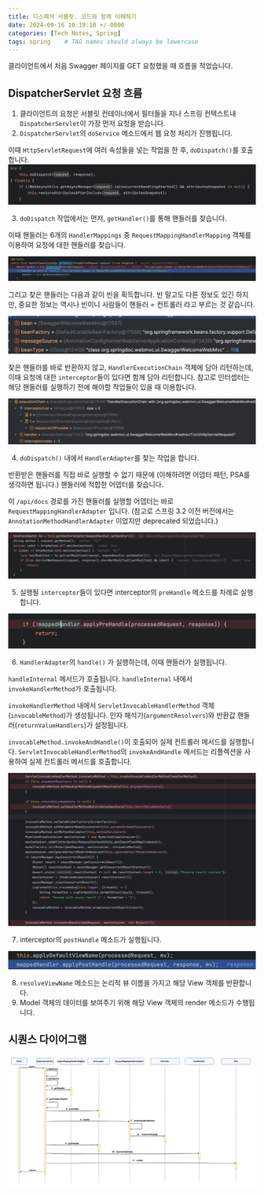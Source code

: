 ```yaml
---
title: 디스패처 서블릿. 코드와 함께 이해하기
date: 2024-09-16 10:19:10 +/-0800
categories: [Tech Notes, Spring]
tags: spring    # TAG names should always be lowercase
---
```


클라이언트에서 처음 Swagger 페이지를 GET 요청했을 때 흐름을 적었습니다.

## DispatcherServlet 요청 흐름

1. 클라이언트의 요청은 서블릿 컨테이너에서 필터들을 지나 스프링 컨텍스트내 `DispatcherServlet`이 가장 먼저 요청을 받습니다.
2. `DispatcherServlet`의 `doService` 메소드에서 웹 요청 처리가 진행됩니다. 

이때 `HttpServletRequest`에 여러 속성들을 넣는 작업을 한 후, `doDispatch()`를 호출합니다. 
![](/assets/img/dispatcher-servlet/img.png)

3. `doDispatch` 작업에서는 먼저, `getHandler()`를 통해 핸들러를 찾습니다. 

이때 핸들러는 6개의 `HandlerMappings` 중 `RequestMappingHandlerMapping` 객체를 이용하여 요청에 대한 핸들러를 찾습니다. 

![](/assets/img/dispatcher-servlet/img_1.png)

그리고 찾은 핸들러는 다음과 같이 빈을 획득합니다. 빈 말고도 다른 정보도 있긴 하지만, 중요한 정보는 역시나 빈이니 사람들이 핸들러 = 컨트롤러 라고 부르는 것 같습니다.

![](/assets/img/dispatcher-servlet/img_2.png)

찾은 핸들러를 바로 반환하지 않고, `HandlerExecutionChain` 객체에 담아 리턴하는데, 이때 요청에 대한 `interceptor`들이 있다면 함께 담아 리턴합니다.
참고로 인터셉터는 해당 핸들러를 실행하기 전에 해야할 작업들이 있을 때 이용합니다.

![](/assets/img/dispatcher-servlet/img_3.png)

4. `doDispatch()` 내에서 `HandlerAdapter`를 찾는 작업을 합니다.

반환받은 핸들러를 직접 바로 실행할 수 없기 때문에 (이해하려면 어뎁터 패턴, PSA를 생각하면 됩니다.) 핸들러에 적합한 어뎁터를 찾습니다.

이 `/api/docs` 경로를 가진 핸들러를 실행할 어뎁터는 바로 `RequestMappingHandlerAdapter` 입니다.
(참고로 스프링 3.2 이전 버전에서는 `AnnotationMethodHandlerAdapter` 이었지만 deprecated 되었습니다.)

![](/assets/img/dispatcher-servlet/img_4.png)

5. 실행될 `interceptor`들이 있다면 interceptor의 `preHandle` 메소드를 차례로 실행합니다.

![](/assets/img/dispatcher-servlet/img_5.png)

6. `HandlerAdapter`의 `handle()` 가 실행하는데, 이때 핸들러가 실행됩니다. 

`handleInternal` 메서드가 호출됩니다. `handleInternal` 내에서 `invokeHandlerMethod`가 호출됩니다.

`invokeHandlerMethod` 내에서
`ServletInvocableHandlerMethod` 객체(`invocableMethod`)가 생성됩니다.
인자 해석기(`argumentResolvers`)와 반환값 핸들러(`returnValueHandlers`)가 설정됩니다.

`invocableMethod.invokeAndHandle()`이 호출되어 실제 컨트롤러 메서드를 실행합니다.
`ServletInvocableHandlerMethod`의 `invokeAndHandle` 메서드는 리플렉션을 사용하여 실제 컨트롤러 메서드를 호출합니다.

![](/assets/img/dispatcher-servlet/img_6.png)

7. interceptor의 `postHandle` 메소드가 실행됩니다.

![](/assets/img/dispatcher-servlet/img_7.png)

8. `resolveViewName` 메소드는 논리적 뷰 이름을 가지고 해당 View 객체를 반환합니다. 
9. Model 객체의 데이터를 보여주기 위해 해당 View 객체의 render 메소드가 수행됩니다.

## 시퀀스 다이어그램

![크게 보면 다음과 같은 흐름입니다. 사진이 작으니 클릭해주세요](/assets/img/dispatcher-servlet/img_8.png)



